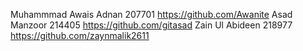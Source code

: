 Muhammmad Awais Adnan  207701  https://github.com/Awanite
Asad Manzoor 214405  https://github.com/gitasad
Zain Ul Abideen 218977  https://github.com/zaynmalik2611
